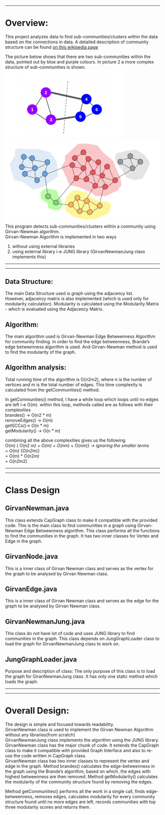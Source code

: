 

  
    
      
        
          
          


-------------------------------------------------------------------------------------------------------------------

Overview: 
==========

This project analyzes data to find sub-communities/clusters within the data based on the connections in data. A detailed description of community structure can be found [on this wikipedia page](https://en.wikipedia.org/wiki/Community_structure)

The picture below shows that there are two sub-communities within the data, pointed out by blue and purple colours. In picture 2 a more complex structure of sub-communities is shown.
![Alt text](images/community%20finding%201.PNG?raw=true "Picture 1")
![Alt text](images/community%20finding%202.PNG?raw=true "Picture 2")
This program detects sub-communities/clusters within a community using Girvan-Newman algorithm.    
Girvan-Newman Algorithm is implemented in two ways

1. without using external libraries
2. using external library i-e JUNG library (GirvanNewmanJung class implements this)

----------------------------------------------------------------------------------------------------------------------

-------------------------------------------------------------------------------------------------------------------------

Data Structure: 
---------------
The main Data Structure used is graph using the adjacency list.   
However, adjacency matrix is also implemented (which is used only for modularity calculation). Modularity is calculated using the Modularity Matrix - which is evaluated using the Adjacency Matrix.


Algorithm: 
-----------
The main algorithm used is Girvan-Newman Edge Betweenness Algorithm for community finding. In order to find the edge betweenness, Brande’s edge betweenness algorithm is used.   And Girvan-Newman method is used to find the modularity of the graph.


Algorithm analysis: 
--------------------
Total running time of the algorithm is O(n2m2), where n is the number of vertices and m is the total number of edges. 
This time complexity is calculated from the getCommunities() method.  

In getCommunities() method, I have a while loop which loops until no edges are left i-e O(m). within this loop, methods called   are as follows with their complexities  
brandes() -> 			O(n2 * m)  
removeEdges() -> 		O(m)  
getSCCs()->			O(n * m)  
getModularity() -> 		O(n * m)  
  
combining all the above complexities gives us the following  
O(m) { O(n2 *m) + O(m) + O(n*m) + O(n*m)} -> ignoring the smaller terms  
= O(m) {O(n2*m)}  
= O(m) * O(n2*m)  
= O(n2*m2)  
  
--------------------------------------------------------------------------------------------------------------------------


--------------------------------------------------------------------------------------------------------------------------
Class Design
=============

GirvanNewman.java
--------------------------
This class extends CapGraph class to make it compatible with the provided code. This is the main class to find communities in a graph using Girvan-Newman Edge Betweenness algorithm. This class performs all the functions to find the communities in the graph. It has two inner classes for Vertex and Edge in the graph.

GirvanNode.java  
--------------------------
This is a inner class of Girvan Newman class and serves as the vertex for the graph to be analysed by Girvan Newman class.

GirvanEdge.java  
------------------------
This is a inner class of Girvan Newman class and serves as the edge for the graph to be analysed by Girvan Newman class.

GirvanNewmanJung.java  
--------------------------------
This class do not have lot of code and uses JUNG library to find communities in the graph. This class depends on JungGraphLoader class to load the graph for GirvanNewmanJung class to work on.

JungGraphLoader.java  
--------------------------------
Purpose and description of class: The only purpose of this class is to load the graph for GiranNewmanJung class. It has only one static method which loads the graph.

-------------------------------------------------------------------------------------------------------------------------------
 
 
----------------------------------------------------------------------------------------------------------------------------------
Overall Design: 
=================
The design is simple and focused towards readability.  
GirvanNewman class is used to implement the Girvan Newman Algorithm without any libraries(from scratch)   
GirvanNewmanJung class implements the algorithm using the JUNG library.  
GirvanNewman class has the major chunk of code. It extends the CapGraph class to make it compatible with provided Graph Interface and also to re-use the code written in CapGraph class.  
GirvanNewman class has two inner classes to represent the vertex and edge in the graph. Method brandes() calculates the edge-betweenness in the graph using the Brande’s algorithm, based on which, the edges with highest betweenness are then removed. Method getModularity() calculates the modularity of the community structure found by removing the edges.   

Method getCommunities() performs all the work in a single call, finds edge-betweenness, removes edges, calculates modularity for every community structure found until no more edges are left, records communities with top three modularity scores and returns them.
